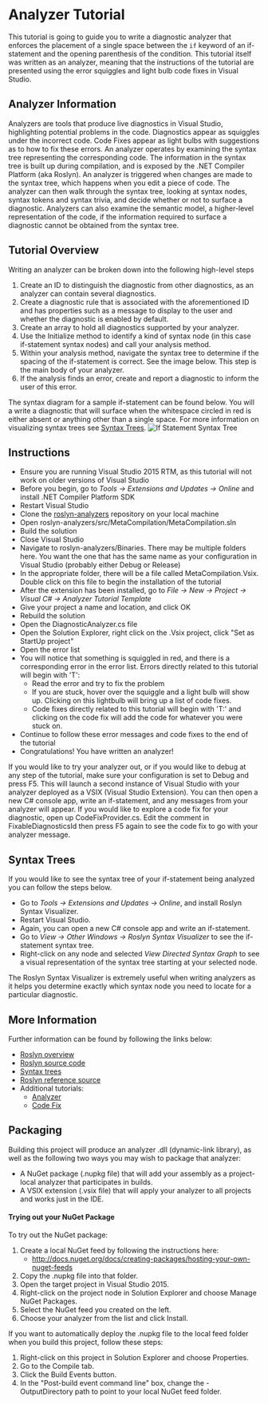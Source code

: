 Analyzer Tutorial
=================

This tutorial is going to guide you to write a diagnostic analyzer that enforces the placement of a single space between the `if` keyword of an if-statement and the opening parenthesis of the condition.
This tutorial itself was written as an analyzer, meaning that the instructions of the tutorial are presented using the error squiggles and light bulb code fixes in Visual Studio.

Analyzer Information
--------------------
Analyzers are tools that produce live diagnostics in Visual Studio, highlighting potential problems in the code. Diagnostics appear as squiggles under the incorrect code. Code Fixes appear as light bulbs with suggestions as to how to fix these errors.
An analyzer operates by examining the syntax tree representing the corresponding code.
The information in the syntax tree is built up during compilation, and is exposed by the .NET Compiler Platform (aka Roslyn). An analyzer is triggered when changes are made to the syntax tree, which happens when you edit a piece of code. The analyzer can then walk through the syntax tree, looking at syntax nodes, syntax tokens and syntax trivia, and decide whether or not to surface a diagnostic.
Analyzers can also examine the semantic model, a higher-level representation of the code, if the information required to surface a diagnostic cannot be obtained from the syntax tree.

Tutorial Overview
------------
Writing an analyzer can be broken down into the following high-level steps

1. Create an ID to distinguish the diagnostic from other diagnostics, as an analyzer can contain several diagnostics.
1. Create a diagnostic rule that is associated with the aforementioned ID and has properties such as a message to display to the user and whether the diagnostic is enabled by default.
1. Create an array to hold all diagnostics supported by your analyzer.
1. Use the Initialize method to identify a kind of syntax node (in this case if-statement syntax nodes) and call your analysis method.
1. Within your analysis method, navigate the syntax tree to determine if the spacing of the if-statement is correct. See the image below. This step is the main body of your analyzer.
1. If the analysis finds an error, create and report a diagnostic to inform the user of this error.

The syntax diagram for a sample if-statement can be found below. You will a write a diagnostic that will surface when the whitespace circled in red is either absent or anything other than a single space. 
For more information on visualizing syntax trees see [Syntax Trees](https://github.com/dotnet/roslyn-analyzers/blob/master/src/MetaCompilation/MetaCompilation/MetaCompilation/ReadMe.md#syntax-trees).
![If Statement Syntax Tree](https://github.com/dotnet/roslyn-analyzers/blob/master/src/MetaCompilation/MetaCompilation/MetaCompilation/IfSyntaxTree.jpg)

Instructions
------------
* Ensure you are running Visual Studio 2015 RTM, as this tutorial will not work on older versions of Visual Studio
* Before you begin, go to *Tools -> Extensions and Updates -> Online* and install .NET Compiler Platform SDK
* Restart Visual Studio
* Clone the [roslyn-analyzers](https://github.com/dotnet/roslyn-analyzers) repository on your local machine
* Open roslyn-analyzers/src/MetaCompilation/MetaCompilation.sln
* Build the solution
* Close Visual Studio
* Navigate to roslyn-analyzers/Binaries. There may be multiple folders here. You want the one that has the same name as your configuration in Visual Studio (probably either Debug or Release)
* In the appropriate folder, there will be a file called MetaCompilation.Vsix. Double click on this file to begin the installation of the tutorial
* After the extension has been installed, go to *File -> New -> Project -> Visual C# -> Analyzer Tutorial Template*
* Give your project a name and location, and click OK
* Rebuild the solution
* Open the DiagnosticAnalyzer.cs file
* Open the Solution Explorer, right click on the .Vsix project, click "Set as StartUp project"
* Open the error list
* You will notice that something is squiggled in red, and there is a corresponding error in the error list. Errors directly related to this tutorial will begin with 'T':
	* Read the error and try to fix the problem
	* If you are stuck, hover over the squiggle and a light bulb will show up. Clicking on this lightbulb will bring up a list of code fixes.
	* Code fixes directly related to this tutorial will begin with 'T:' and clicking on the code fix will add the code for whatever you were stuck on.
* Continue to follow these error messages and code fixes to the end of the tutorial
* Congratulations! You have written an analyzer!

If you would like to try your analyzer out, or if you would like to debug at any step of the tutorial, make sure your configuration is set to Debug and press F5. This will launch a second instance of Visual Studio with your analyzer deployed as a VSIX (Visual Studio Extension). You can then open a new C# console app, write an if-statement, and any messages from your analyzer will appear.
If you would like to explore a code fix for your diagnostic, open up CodeFixProvider.cs. Edit the comment in FixableDiagnosticsId then press F5 again to see the code fix to go with your analyzer message.

Syntax Trees
------------
If you would like to see the syntax tree of your if-statement being analyzed you can follow the steps below.

* Go to *Tools -> Extensions and Updates -> Online*, and install Roslyn Syntax Visualizer.
* Restart Visual Studio.
* Again, you can open a new C# console app and write an if-statement.
* Go to *View -> Other Windows -> Roslyn Syntax Visualizer* to see the if-statement syntax tree.
* Right-click on any node and selected *View Directed Syntax Graph* to see a visual representation of the syntax tree starting at your selected node.

The Roslyn Syntax Visualizer is extremely useful when writing analyzers as it helps you determine exactly which syntax node you need to locate for a particular diagnostic.

More Information
----------------
Further information can be found by following the links below:
- [Roslyn overview](https://github.com/dotnet/roslyn/wiki/Roslyn%20Overview)
- [Roslyn source code](https://github.com/dotnet/roslyn)
- [Syntax trees](http://blogs.msdn.com/b/csharpfaq/archive/2014/04/17/visualizing-roslyn-syntax-trees.aspx)
- [Roslyn reference source](http://source.roslyn.codeplex.com/)
- Additional tutorials:
	- [Analyzer](https://msdn.microsoft.com/en-us/magazine/dn879356.aspx)
	- [Code Fix](https://msdn.microsoft.com/en-us/magazine/Dn904670.aspx)

Packaging
---------
Building this project will produce an analyzer .dll (dynamic-link library), as well as the following two ways you may wish to package that analyzer:

- A NuGet package (.nupkg file) that will add your assembly as a
	   project-local analyzer that participates in builds.
- A VSIX extension (.vsix file) that will apply your analyzer to all projects
	   and works just in the IDE.

#### Trying out your NuGet Package

To try out the NuGet package:

1. Create a local NuGet feed by following the instructions here: 
 	- http://docs.nuget.org/docs/creating-packages/hosting-your-own-nuget-feeds
1. Copy the .nupkg file into that folder.
1. Open the target project in Visual Studio 2015.
1. Right-click on the project node in Solution Explorer and choose Manage NuGet Packages.
1. Select the NuGet feed you created on the left.
1. Choose your analyzer from the list and click Install.

If you want to automatically deploy the .nupkg file to the local feed folder when you build this project, follow these steps:

1. Right-click on this project in Solution Explorer and choose Properties.
1. Go to the Compile tab.
1. Click the Build Events button.
1. In the "Post-build event command line" box, change the -OutputDirectory path to point to your 
   local NuGet feed folder.